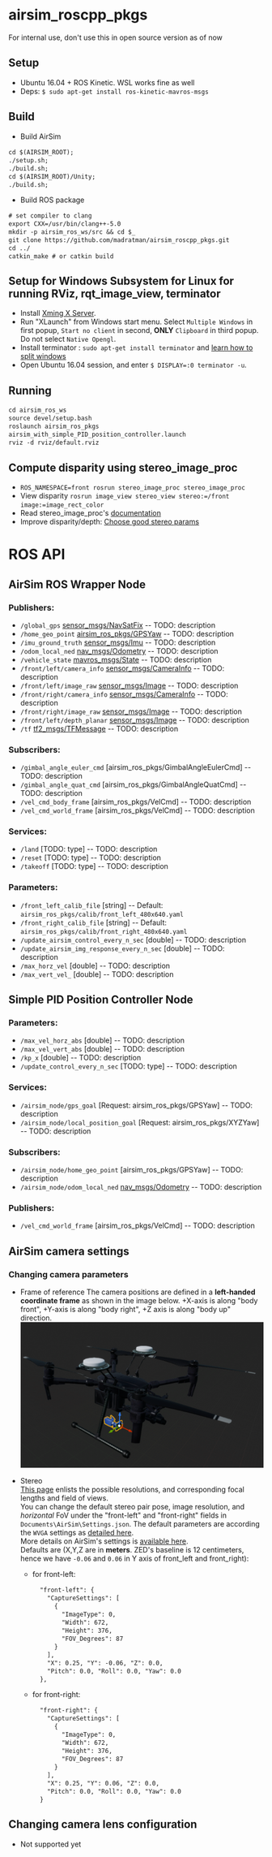 # airsim_roscpp_pkgs

For internal use, don't use this in open source version as of now
##  Setup 
- Ubuntu 16.04 + ROS Kinetic. WSL works fine as well
- Deps:
`$ sudo apt-get install ros-kinetic-mavros-msgs`

##  Build
- Build AirSim 
```
cd $(AIRSIM_ROOT);
./setup.sh;
./build.sh;
cd $(AIRSIM_ROOT)/Unity;
./build.sh;
```
- Build ROS package

```
# set compiler to clang
export CXX=/usr/bin/clang++-5.0
mkdir -p airsim_ros_ws/src && cd $_
git clone https://github.com/madratman/airsim_roscpp_pkgs.git
cd ../
catkin_make # or catkin build
```

## Setup for Windows Subsystem for Linux for running RViz, rqt_image_view, terminator 
- Install [Xming X Server](https://sourceforge.net/projects/xming/). 
- Run "XLaunch" from Windows start menu. Select `Multiple Windows` in first popup, `Start no client` in second, **ONLY** `Clipboard` in third popup. Do not select `Native Opengl`.  
- Install terminator : `sudo apt-get install terminator` and [learn how to split windows](http://www.ubuntugeek.com/terminator-multiple-gnome-terminals-in-one-window.html)
- Open Ubuntu 16.04 session, and enter `$ DISPLAY=:0 terminator -u`. 

## Running
```
cd airsim_ros_ws
source devel/setup.bash
roslaunch airsim_ros_pkgs airsim_with_simple_PID_position_controller.launch
rviz -d rviz/default.rviz
```
## Compute disparity using stereo_image_proc
- `ROS_NAMESPACE=front rosrun stereo_image_proc stereo_image_proc`
- View disparity `rosrun image_view stereo_view stereo:=/front image:=image_rect_color`
- Read stereo_image_proc's [documentation](https://wiki.ros.org/stereo_image_proc)
- Improve disparity/depth: [Choose good stereo params](https://wiki.ros.org/stereo_image_proc/Tutorials/ChoosingGoodStereoParameters)

# ROS API
## AirSim ROS Wrapper Node
### Publishers:
- `/global_gps` [sensor_msgs/NavSatFix](https://docs.ros.org/api/sensor_msgs/html/msg/NavSatFix.html) -- TODO: description
- `/home_geo_point` [airsim_ros_pkgs/GPSYaw]() -- TODO: description
- `/imu_ground_truth` [sensor_msgs/Imu](https://docs.ros.org/api/sensor_msgs/html/msg/Imu.html) -- TODO: description
- `/odom_local_ned` [nav_msgs/Odometry](https://docs.ros.org/api/nav_msgs/html/msg/Odometry.html) -- TODO: description
- `/vehicle_state` [mavros_msgs/State](https://docs.ros.org/api/mavros_msgs/html/msg/State.html) -- TODO: description
- `/front/left/camera_info` [sensor_msgs/CameraInfo](https://docs.ros.org/api/sensor_msgs/html/msg/CameraInfo.html) -- TODO: description
- `/front/left/image_raw` [sensor_msgs/Image](https://docs.ros.org/api/sensor_msgs/html/msg/Image.html) -- TODO: description
- `/front/right/camera_info` [sensor_msgs/CameraInfo](https://docs.ros.org/api/sensor_msgs/html/msg/CameraInfo.html) -- TODO: description
- `/front/right/image_raw` [sensor_msgs/Image](https://docs.ros.org/api/sensor_msgs/html/msg/Image.html) -- TODO: description
- `/front/left/depth_planar` [sensor_msgs/Image](https://docs.ros.org/api/sensor_msgs/html/msg/Image.html) -- TODO: description
- `/tf` [tf2_msgs/TFMessage](https://docs.ros.org/api/tf2_msgs/html/msg/TFMessage.html) -- TODO: description

### Subscribers:
- `/gimbal_angle_euler_cmd` [airsim_ros_pkgs/GimbalAngleEulerCmd] -- TODO: description
- `/gimbal_angle_quat_cmd` [airsim_ros_pkgs/GimbalAngleQuatCmd] -- TODO: description
- `/vel_cmd_body_frame` [airsim_ros_pkgs/VelCmd] -- TODO: description
- `/vel_cmd_world_frame` [airsim_ros_pkgs/VelCmd] -- TODO: description

### Services:
- `/land` [TODO: type] -- TODO: description
- `/reset` [TODO: type] -- TODO: description
- `/takeoff` [TODO: type] -- TODO: description

### Parameters:
- `/front_left_calib_file` [string] -- Default: `airsim_ros_pkgs/calib/front_left_480x640.yaml`
- `/front_right_calib_file` [string] -- Default: `airsim_ros_pkgs/calib/front_right_480x640.yaml`
- `/update_airsim_control_every_n_sec` [double] -- TODO: description
- `/update_airsim_img_response_every_n_sec` [double] -- TODO: description
- `/max_horz_vel` [double] -- TODO: description
- `/max_vert_vel_` [double] -- TODO: description

## Simple PID Position Controller Node 

### Parameters:
- `/max_vel_horz_abs` [double] -- TODO: description
- `/max_vel_vert_abs` [double] -- TODO: description
- `/kp_x` [double] -- TODO: description
- `/update_control_every_n_sec` [TODO: type] -- TODO: description

### Services:
- `/airsim_node/gps_goal` [Request: airsim_ros_pkgs/GPSYaw] -- TODO: description
- `/airsim_node/local_position_goal` [Request: airsim_ros_pkgs/XYZYaw] -- TODO: description

### Subscribers:
- `/airsim_node/home_geo_point` [airsim_ros_pkgs/GPSYaw] -- TODO: description
- `/airsim_node/odom_local_ned` [nav_msgs/Odometry](https://docs.ros.org/api/nav_msgs/html/msg/Odometry.html) -- TODO: description

### Publishers:
- `/vel_cmd_world_frame` [airsim_ros_pkgs/VelCmd] -- TODO: description


## AirSim camera settings 
### Changing camera parameters 
- Frame of reference
The camera positions are defined in a **left-handed coordinate frame** as shown in the image below. +X-axis is along "body front", +Y-axis is along "body right", +Z axis is along "body up" direction.  
![](docs/images/unreal_m210_origin.png)

- Stereo   
[This page](https://support.stereolabs.com/hc/en-us/articles/360007395634-What-is-the-camera-focal-length-and-field-of-view-) enlists the possible resolutions, and corresponding focal lengths and field of views.   
You can change the default stereo pair pose, image resolution, and _horizontal_ FoV under the "front-left" and "front-right" fields in `Documents\AirSim\Settings.json`. The default parameters are according the `WVGA` settings as [detailed here](https://support.stereolabs.com/hc/en-us/articles/360007395634-What-is-the-camera-focal-length-and-field-of-view-).   
More details on AirSim's settings is [available here](https://microsoft.github.io/AirSim/docs/settings/).   
Defaults are (X,Y,Z are in **meters**. ZED's baseline is 12 centimeters, hence we have `-0.06` and `0.06` in Y axis of front_left and front_right):
  * for front-left:
  	```
      "front-left": {
        "CaptureSettings": [
          {
            "ImageType": 0,
            "Width": 672,
            "Height": 376,
            "FOV_Degrees": 87
          }
        ],
        "X": 0.25, "Y": -0.06, "Z": 0.0,
        "Pitch": 0.0, "Roll": 0.0, "Yaw": 0.0
      },
	```

  * for front-right:
  	```
      "front-right": {
        "CaptureSettings": [
          {
            "ImageType": 0,
            "Width": 672,
            "Height": 376,
            "FOV_Degrees": 87
          }
        ],
        "X": 0.25, "Y": 0.06, "Z": 0.0,
        "Pitch": 0.0, "Roll": 0.0, "Yaw": 0.0
      }
	```


## Changing camera lens configuration 
- Not supported yet
